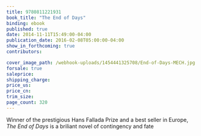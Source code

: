 ```yaml
---
title: 9780811221931
book_title: "The End of Days"
binding: ebook
published: true
date: 2014-11-11T15:49:00-04:00
publication_date: 2016-02-08T05:00:00-04:00
show_in_forthcoming: true
contributors:

cover_image_path: /webhook-uploads/1454441325708/End-of-Days-MECH.jpg
forsale: true
saleprice:
shipping_charge:
price_us:
price_cn:
trim_size:
page_count: 320
---
```

Winner of the prestigious Hans Fallada Prize and a best seller in Europe, _The End of Days_ is a briliant novel of contingency and fate

